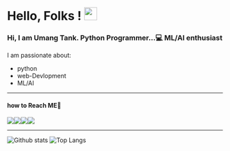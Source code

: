 # Hello, Folks ! <img src="https://raw.githubusercontent.com/MartinHeinz/MartinHeinz/master/wave.gif" width="30px"> <br>
<h3> Hi,  I am Umang Tank. Python Programmer...💻   ML/AI enthusiast</h3>

I am passionate about:
- python
- web-Devlopment
- ML/AI

<hr>

<h4>how to Reach ME🤔 </h4>
 <a href="https://www.twitter.com/UmangTank3"><img src="https://img.icons8.com/nolan/64/twitter-squared.png"/></a><a href="https://www.linkedin.com/in/umang-tank-8323251ab"><img src="https://img.icons8.com/nolan/64/linkedin.png"/></a><a href="https://www.github.com/umangtank"><img src="https://img.icons8.com/nolan/64/github.png"/></a><a href="https://www.instagram.com/umang___tank"><img src="https://img.icons8.com/nolan/64/instagram-new.png"/></a>



<hr>

![Github stats](https://github-readme-stats.vercel.app/api?username=umangtank)
![Top Langs](https://github-readme-stats.vercel.app/api/top-langs/?username=umangtank)







